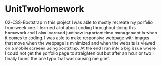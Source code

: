 # UnitTwoHomework
02-CSS-Bootstrap
In this project I was able to mostly recreate my porfolio from week one.  I learned a lot about coding throughout doing this homework and I also learened just how important time management is when it comes to coding. I was able to make responsive webpage with images that move when the webpage is minimized and when the website is viewed on a mobile screeen using bootstrap.  At the end I ran into a big issue where I could not get the porfolio page to straighten out but after an hour or two I finally found the one typo that was causing me grief.

